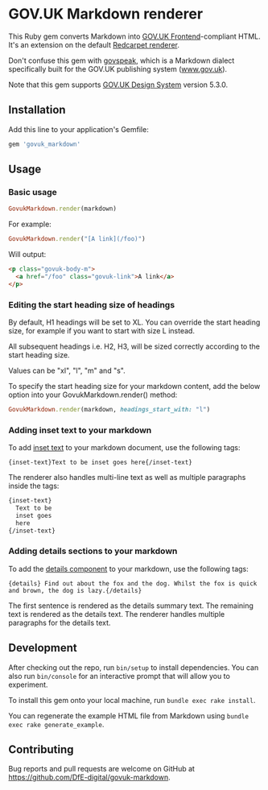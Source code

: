 # GOV.UK Markdown renderer

This Ruby gem converts Markdown into [GOV.UK Frontend](https://github.com/alphagov/govuk-frontend)-compliant HTML. It's an extension on the default [Redcarpet renderer](https://github.com/vmg/redcarpet).

Don't confuse this gem with [govspeak](https://github.com/alphagov/govspeak), which is a Markdown dialect specifically built for the GOV.UK publishing system (www.gov.uk).

Note that this gem supports [GOV.UK Design System](https://design-system.service.gov.uk/) version 5.3.0.

## Installation

Add this line to your application's Gemfile:

```ruby
gem 'govuk_markdown'
```

## Usage

### Basic usage

```rb
GovukMarkdown.render(markdown)
```

For example:

```rb
GovukMarkdown.render("[A link](/foo)")
```

Will output:

```html
<p class="govuk-body-m">
  <a href="/foo" class="govuk-link">A link</a>
</p>
```

### Editing the start heading size of headings

By default, H1 headings will be set to XL. You can override the start heading size, for example if you want to start with size L instead.

All subsequent headings i.e. H2, H3, will be sized correctly according to the start heading size. 

Values can be "xl", "l", "m" and "s".

To specify the start heading size for your markdown content, add the below option into your GovukMarkdown.render() method:

```ruby
GovukMarkdown.render(markdown, headings_start_with: "l")
```

### Adding inset text to your markdown

To add [inset text](https://design-system.service.gov.uk/components/inset-text/) to your markdown document, use the following tags:

```
{inset-text}Text to be inset goes here{/inset-text}
```

The renderer also handles multi-line text as well as multiple paragraphs inside the tags:

```markdown
{inset-text}
  Text to be
  inset goes
  here
{/inset-text}
```

### Adding details sections to your markdown

To add the [details component](https://design-system.service.gov.uk/components/details/) to your markdown, use the following tags:

```
{details} Find out about the fox and the dog. Whilst the fox is quick and brown, the dog is lazy.{/details}
```

The first sentence is rendered as the details summary text. The remaining text is rendered as the details text. The renderer handles multiple paragraphs for the details text.

## Development

After checking out the repo, run `bin/setup` to install dependencies. You can also run `bin/console` for an interactive prompt that will allow you to experiment.

To install this gem onto your local machine, run `bundle exec rake install`.

You can regenerate the example HTML file from Markdown using `bundle exec rake generate_example`.

## Contributing

Bug reports and pull requests are welcome on GitHub at https://github.com/DfE-digital/govuk-markdown.

